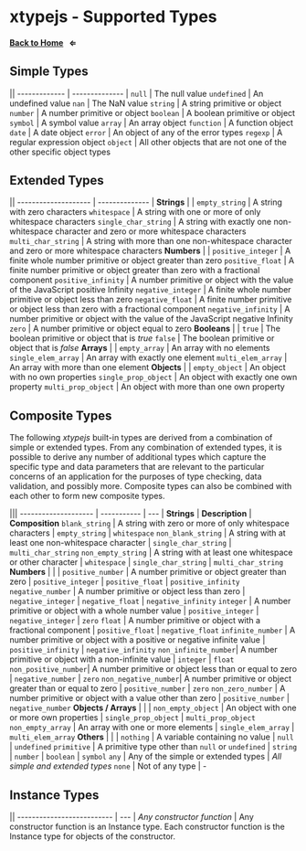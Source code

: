 # xtypejs - Supported Types

#### [Back to Home](//github.com/lucono/xtypejs) &nbsp; &lArr;

## Simple Types

 ||
------------- | -------------- |
`null`        | The null value
`undefined`   | An undefined value 
`nan`         | The NaN value 
`string`      | A string primitive or object
`number`      | A number primitive or object
`boolean`     | A boolean primitive or object
`symbol`      | A symbol value
`array`       | An array object
`function`    | A function object
`date`        | A date object
`error`       | An object of any of the error types
`regexp`      | A regular expression object
`object`      | All other objects that are not one of the other specific object types
  
## Extended Types

 ||
-------------------- | -------------- |
**Strings**          | |
`empty_string`       | A string with zero characters
`whitespace`         | A string with one or more of only whitespace characters
`single_char_string` | A string with exactly one non-whitespace character and zero or more whitespace characters
`multi_char_string`  | A string with more than one non-whitespace character and zero or more whitespace characters
**Numbers**          | |
`positive_integer`   | A finite whole number primitive or object greater than zero
`positive_float`     | A finite number primitive or object greater than zero with a fractional component
`positive_infinity`  | A number primitive or object with the value of the JavaScript positive Infinity
`negative_integer`   | A finite whole number primitive or object less than zero
`negative_float`     | A finite number primitive or object less than zero with a fractional component
`negative_infinity`  | A number primitive or object with the value of the JavaScript negative Infinity
`zero`               | A number primitive or object equal to zero
**Booleans**         | |
`true`               | The boolean primitive or object that is *true*
`false`              | The boolean primitive or object that is *false*
**Arrays**           | |
`empty_array`        | An array with no elements
`single_elem_array`  | An array with exactly one element
`multi_elem_array`   | An array with more than one element
**Objects**          | |
`empty_object`       | An object with no own properties
`single_prop_object` | An object with exactly one own property
`multi_prop_object`  | An object with more than one own property
  
## Composite Types

The following *xtypejs* built-in types are derived from a combination of simple or extended types. From any combination of extended types, it is possible to derive any number of additional types which capture the specific type and data parameters that are relevant to the particular concerns of an application for the purposes of type checking, data validation, and possibly more. Composite types can also be combined with each other to form new composite types. 

 |||
-------------------- | ----------- | --- |
**Strings**          | **Description** | **Composition**
`blank_string`       | A string with zero or more of only whitespace characters | `empty_string` \| `whitespace`
`non_blank_string`   | A string with at least one non-whitespace character | `single_char_string` \| `multi_char_string`
`non_empty_string`   | A string with at least one whitespace or other character | `whitespace` \| `single_char_string` \| `multi_char_string`
**Numbers**          | | |
`positive_number`    | A number primitive or object greater than zero | `positive_integer` \| `positive_float` \| `positive_infinity`
`negative_number`    | A number primitive or object less than zero | `negative_integer` \| `negative_float` \| `negative_infinity`
`integer`            | A number primitive or object with a whole number value | `positive_integer` \| `negative_integer` \| `zero`
`float`              | A number primitive or object with a fractional component | `positive_float` \| `negative_float`
`infinite_number`    | A number primitive or object with a positive or negative infinite value | `positive_infinity` \| `negative_infinity`
`non_infinite_number`| A number primitive or object with a non-infinite value | `integer` \| `float`
`non_positive_number`| A number primitive or object less than or equal to zero | `negative_number` \| `zero`
`non_negative_number`| A number primitive or object greater than or equal to zero | `positive_number` \| `zero`
`non_zero_number`    | A number primitive or object with a value other than zero | `positive_number` \| `negative_number`
**Objects / Arrays** | | |
`non_empty_object`   | An object with one or more own properties | `single_prop_object` \| `multi_prop_object`
`non_empty_array`    | An array with one or more elements | `single_elem_array` \| `multi_elem_array`
**Others**           | | |
`nothing`            | A variable containing no value | `null` \| `undefined`
`primitive`          | A primitive type other than `null` or `undefined` | `string` \| `number` \| `boolean` \| `symbol`
`any`                | Any of the simple or extended types | *All simple and extended types*
`none`               | Not of any type | -
  
## Instance Types

 ||
-------------------------- | --- |
*Any constructor function* | Any constructor function is an Instance type. Each constructor function is the Instance type for objects of the constructor.


